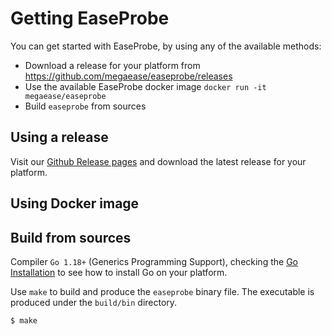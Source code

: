 # Getting EaseProbe

You can get started with EaseProbe, by using any of the available methods:

* Download a release for your platform from https://github.com/megaease/easeprobe/releases
* Use the available EaseProbe docker image `docker run -it megaease/easeprobe`
* Build `easeprobe` from sources

## Using a release

Visit our [Github Release pages](https://github.com/megaease/easeprobe/releases) and download the latest release for your platform.&#x20;

## Using Docker image



## Build from sources

Compiler `Go 1.18+` (Generics Programming Support), checking the [Go Installation](https://go.dev/doc/install) to see how to install Go on your platform.

Use `make` to build and produce the `easeprobe` binary file. The executable is produced under the `build/bin` directory.

```shell
$ make
```

